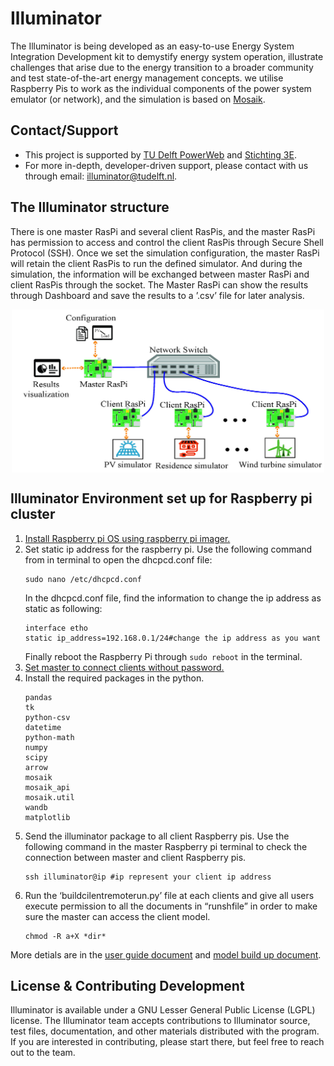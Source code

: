 # Illuminator
The Illuminator is being developed as an easy-to-use Energy System Integration 
Development kit to demystify energy system operation, illustrate challenges 
that arise due to the energy transition to a broader community and test 
state-of-the-art energy management concepts. we utilise Raspberry Pis to work 
as the individual components of the power system emulator (or network), 
and the simulation is based on [Mosaik](https://mosaik.offis.de/).

## Contact/Support
* This project is supported by [TU Delft PowerWeb](https://www.tudelft.nl/powerweb) and [Stichting 3E](https://www.stichting3e.nl/).
* For more in-depth, developer-driven support, please contact with us through email: illuminator@tudelft.nl.

## The Illuminator structure
There is one master RasPi and several client RasPis, and
the master RasPi has permission to access and control the
client RasPis through Secure Shell Protocol (SSH). Once we
set the simulation configuration, the master RasPi will retain
the client RasPis to run the defined simulator. And during the
simulation, the information will be exchanged between master
RasPi and client RasPis through the socket. The Master RasPi
can show the results through Dashboard and save the results
to a ’.csv’ file for later analysis. 
<div align="center">
	<img align="center" src="docs/Figure/Structure.jpg" width="500">
</div>

## Illuminator Environment set up for Raspberry pi cluster
1. [Install Raspberry pi OS using raspberry pi imager.](https://www.raspberrypi.com/software/)
2. Set static ip address for the raspberry pi.
    Use the following command from in terminal to open the dhcpcd.conf file:
    ```
    sudo nano /etc/dhcpcd.conf
    ```
   In the dhcpcd.conf file, find the information to change the ip address as static as following:
   ```
   interface etho
   static ip_address=192.168.0.1/24#change the ip address as you want
   ```
   Finally reboot the Raspberry Pi through `sudo reboot` in the terminal.
3. [Set master to connect clients without password.](https://www.digitalocean.com/community/tutorials/how-to-set-up-ssh-keys-2)
4. Install the required packages in the python.
   ```
   pandas
   tk
   python-csv
   datetime
   python-math
   numpy
   scipy
   arrow
   mosaik
   mosaik_api
   mosaik.util
   wandb
   matplotlib
   ```
5. Send the illuminator package to all client Raspberry pis. Use the following command in the master Raspberry pi terminal to check the connection 
between master and client Raspberry pis. 
   ```
   ssh illuminator@ip #ip represent your client ip address
   ```
6. Run the ‘buildcilentremoterun.py’ file at each clients and give all users execute permission to all the documents in “runshfile” in order 
to make sure the master can access the client model.
   ```
   chmod -R a+X *dir*
   ```

More detials are in the [user guide document](User%20guide%20document.md) and [model build up document](Models.md).
## License & Contributing Development
Illuminator is available under a GNU Lesser General Public License (LGPL) license.
The Illuminator team accepts contributions to Illuminator source, test files, documentation, and other materials distributed with the program.
If you are interested in contributing, please start there, but feel free to reach out to the team.
